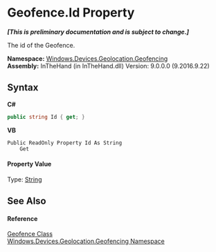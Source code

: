 # Geofence.Id Property 
 _**\[This is preliminary documentation and is subject to change.\]**_

The id of the Geofence.

**Namespace:**&nbsp;<a href="N_Windows_Devices_Geolocation_Geofencing">Windows.Devices.Geolocation.Geofencing</a><br />**Assembly:**&nbsp;InTheHand (in InTheHand.dll) Version: 9.0.0.0 (9.2016.9.22)

## Syntax

**C#**<br />
``` C#
public string Id { get; }
```

**VB**<br />
``` VB
Public ReadOnly Property Id As String
	Get
```


#### Property Value
Type: <a href="http://msdn2.microsoft.com/en-us/library/s1wwdcbf" target="_blank">String</a>

## See Also


#### Reference
<a href="T_Windows_Devices_Geolocation_Geofencing_Geofence">Geofence Class</a><br /><a href="N_Windows_Devices_Geolocation_Geofencing">Windows.Devices.Geolocation.Geofencing Namespace</a><br />